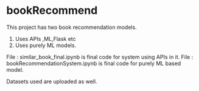 # bookRecommend

This project has two book recommendation models.
1. Uses APIs ,ML,Flask etc
2. Uses purely ML models.

File : similar_book_final.ipynb is final code for system using APIs in it.
File : bookRecommendationSystem.ipynb is final code for purely ML based model.

Datasets used are uploaded as well. 
